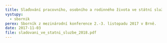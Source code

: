 ```yaml
---
title: Slaďování pracovního, osobního a rodinného života ve státní službě
vystupy:
  - sbornik
perex: Sborník z mezinárodní konference 2.-3. listopadu 2017 v Brně.
date: 2017-11-03
file: sladovani_ve_statni_sluzbe_2018.pdf
---
```

